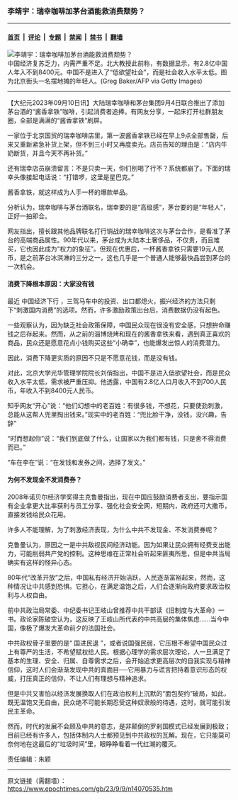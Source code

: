 ### 李靖宇：瑞幸咖啡加茅台酒能救消费颓势？

---

#### [首页](../../../..?n14070535) &nbsp;|&nbsp; [评论](../../../../../epoch-comment?n14070535) &nbsp;|&nbsp; [专题](../../../../../epoch-special?n14070535) &nbsp;|&nbsp; [禁闻](../../../../../epoch-news?n14070535) &nbsp;|&nbsp; [禁书](../../../../../books?n14070535) &nbsp;|&nbsp; [翻墙](https://github.com/gfw-breaker/nogfw/blob/master/README.md?n14070535)


<div><img alt="李靖宇：瑞幸咖啡加茅台酒能救消费颓势？" class="attachment-djy_600_400 size-djy_600_400 wp-post-image" src="https://i.epochtimes.com/assets/uploads/2023/07/id14030282-GettyImages-1219077719-1-600x400.jpg"/>
<div class="caption">
 中国经济复苏乏力，内需严重不足。北大教授此前称，有数据显示，有2.8亿中国人年入不到8400元。中国不是进入了“低欲望社会”，而是社会收入水平太低。图为北京街头一名摆地摊的年轻人。(Greg Baker/AFP via Getty Images)
</div></div><hr/><div class="post_content" id="artbody" itemprop="articleBody">
 <!-- article content begin -->
 <p>
  【大纪元2023年09月10日讯】大陆瑞幸咖啡和茅台集团9月4日联合推出了添加茅台酒的“酱香拿铁”咖啡，引起消费者追捧。有网友分享，一起床打开社群朋友圈，全部是满满的“酱香拿铁”刷屏。
 </p>
 <p>
  一家位于北京国贸的瑞幸咖啡店里，第一波酱香拿铁已经在早上9点全部售罄，后来又重新紧急补货上架，但不到三小时又再度卖光。店员告知的理由是：“店内牛奶断货，并且今天不再补货。”
 </p>
 <p>
  还有瑞幸店员崩溃留言：不是只卖一天，你们别喝了行不？系统都崩了。下面的瑞幸头像接起电话说：“打错啰，这里是星巴克。”
 </p>
 <p>
  酱香拿铁，就这样成为人手一杯的爆款单品。
 </p>
 <p>
  分析认为，瑞幸咖啡与茅台酒联名，瑞幸要的是“高级感”，茅台要的是“年轻人”，正好一拍即合。
 </p>
 <p>
  网友指出，擅长跟其他品牌联名打行销战的瑞幸咖啡这次与茅台合作，是看准了茅台的高端商品属性。90年代以来，茅台成为大陆本土奢侈品，不仅贵，而且难买，它也因此成为“权力的象征”。但现在优惠后，一杯酱香拿铁只需要19元人民币，是之前茅台冰淇淋的三分之一，这也几乎是一个普通人能够最快品尝到茅台的一次机会。
 </p>
 <h4>
  消费下降根本原因：大家没有钱
 </h4>
 <p>
  最近
  <ok href="https://www.epochtimes.com/gb/tag/%E4%B8%AD%E5%9B%BD%E7%BB%8F%E6%B5%8E%E4%B8%8B%E8%A1%8C.html">
   中国经济下行
  </ok>
  ，三驾马车中的投资、出口都熄火，振兴经济的方法只剩下“刺激国内消费”的选项。然而，许多激励政策出台后，消费数据仍没有起色。
 </p>
 <p>
  一些观察认为，因为缺乏社会政策保障，中国民众现在很没有安全感，只想拚命赚钱之后存起来。然而，从之前的淄博烧烤和现在的酱香拿铁来看，遇到真正喜欢的商品，民众还是愿意花点小钱购买这些“小确幸”，也能爆发出惊人的消费潜力。
 </p>
 <p>
  因此，消费下降更实质的原因不只是不愿意花钱，而是没有钱。
 </p>
 <p>
  对此，北京大学光华管理学院院长刘俏指出，中国不是进入低欲望社会，而是民众收入水平太低，需求被严重压抑。他透露，中国有2.8亿人口月收入不到700人民币，年收入不到8400元人民币。
 </p>
 <p>
  知乎网友“开心”说：“他们幻想中的老百姓：有很多钱，不想花，只要使劲刺激，总能从这帮人兜里掏出钱来。”现实中的老百姓：“兜比脸干净，没钱，没兴趣，告辞”
 </p>
 <p>
  “时而想起你”说：“我们到底做了什么，让国家以为我们都有钱，只是舍不得消费而已。”
 </p>
 <p>
  “车在李在”说：“在发钱和发券之间，选择了发文。”
 </p>
 <h4>
  为何不发现金不发消费券？
 </h4>
 <p>
  2008年诺贝尔经济学奖得主克鲁曼指出，现在中国应鼓励消费者支出，要指示国有企业拿更大比率获利与员工分享、强化社会安全网，短期内，政府还可大撒币，直接发钱给民众花用。
 </p>
 <p>
  许多人不能理解，为了刺激经济表现，为什么中共不发现金、不发消费券呢？
 </p>
 <p>
  克鲁曼认为，原因之一是中共敌视民间经济动能。因为如果让民众拥有经费支出能力，可能削弱共产党的控制。这种思维在正常社会听起来匪夷所思，但是中共当局确实有这样的怪异心态。
 </p>
 <p>
  80年代“改革开放”之后，中国私有经济开始活跃，人民逐渐富裕起来，然而，这种情况让中共感到恐惧。它担心，在满足温饱之后，人们会逐渐向政府要求政治权利与人权自由。
 </p>
 <p>
  前中共政治局常委、中纪委书记王岐山曾推荐中共干部读《旧制度与大革命》一书。政论家陈破空认为，这反映了王岐山所代表的中共高层的集体焦虑……当今中国，像极了爆发大革命前夕的法国社会。
 </p>
 <p>
  中共政权骨子里要的是“
  <ok href="https://www.epochtimes.com/gb/tag/%E5%9B%BD%E8%BF%9B%E6%B0%91%E9%80%80.html">
   国进民退
  </ok>
  ”，或者说国强民弱，它压根不希望中国民众过上有尊严的生活，不希望赋权给人民。根据心理学的需求层次理论，人一旦满足了基本的生理、安全、归属、自尊需求之后，会开始追求更高层次的自我实现与精神信仰，这时人们会渐渐发现中共的真面目──它用暴力与谎言把持着意识形态的权威，打压真正的信仰，不让人们有理想与精神追求。
 </p>
 <p>
  但是中共又害怕以经济发展换取人们在政治权利上沉默的“面包契约”破局，如此，既无温饱又无自由，民众绝不可能长期忍受这种奴隶般的待遇，这时，就可能引发民主革命。
 </p>
 <p>
  然而，时代的发展不会顾及中共的意志，是非颠倒的罗刹国模式已经发展到极致；目前已经有许多人，包括体制内人士都预见到中共政权的瓦解。现在，它只能莫可奈何地在这最后的“垃圾时间”里，眼睁睁看着一代红潮的覆灭。
 </p>
 <p>
  责任编辑：朱颖
 </p>
 <!-- article content end -->
 <div id="below_article_ad">
 </div>
</div>


---

原文链接（需翻墙）：https://www.epochtimes.com/gb/23/9/9/n14070535.htm